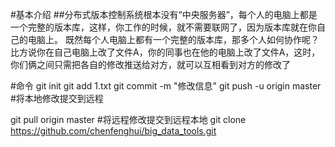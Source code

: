 #基本介绍
##分布式版本控制系统根本没有“中央服务器”，每个人的电脑上都是一个完整的版本库，这样，你工作的时候，就不需要联网了，因为版本库就在你自己的电脑上。
既然每个人电脑上都有一个完整的版本库，那多个人如何协作呢？
比方说你在自己电脑上改了文件A，你的同事也在他的电脑上改了文件A，这时，你们俩之间只需把各自的修改推送给对方，就可以互相看到对方的修改了

#命令
git init
git add  1.txt
git commit  -m "修改信息"
git push -u origin master #将本地修改提交到远程

git pull  origin master #将远程修改提交到远程本地
git clone https://github.com/chenfenghui/big_data_tools.git
